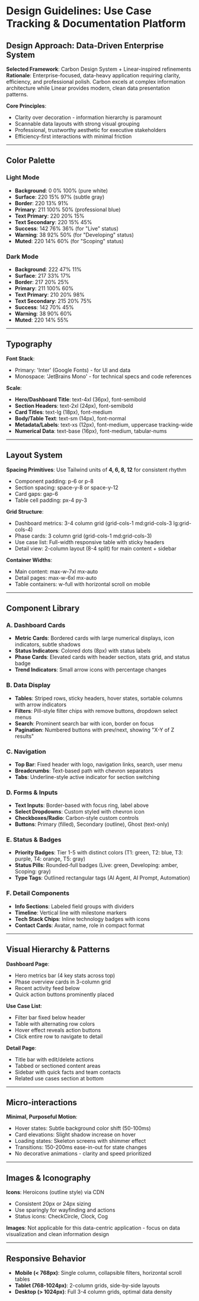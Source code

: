 # Design Guidelines: Use Case Tracking & Documentation Platform

## Design Approach: Data-Driven Enterprise System

**Selected Framework**: Carbon Design System + Linear-inspired refinements
**Rationale**: Enterprise-focused, data-heavy application requiring clarity, efficiency, and professional polish. Carbon excels at complex information architecture while Linear provides modern, clean data presentation patterns.

**Core Principles**:
- Clarity over decoration - information hierarchy is paramount
- Scannable data layouts with strong visual grouping
- Professional, trustworthy aesthetic for executive stakeholders
- Efficiency-first interactions with minimal friction

---

## Color Palette

### Light Mode
- **Background**: 0 0% 100% (pure white)
- **Surface**: 220 15% 97% (subtle gray)
- **Border**: 220 13% 91%
- **Primary**: 211 100% 50% (professional blue)
- **Text Primary**: 220 20% 15%
- **Text Secondary**: 220 15% 45%
- **Success**: 142 76% 36% (for "Live" status)
- **Warning**: 38 92% 50% (for "Developing" status)
- **Muted**: 220 14% 60% (for "Scoping" status)

### Dark Mode
- **Background**: 222 47% 11%
- **Surface**: 217 33% 17%
- **Border**: 217 20% 25%
- **Primary**: 211 100% 60%
- **Text Primary**: 210 20% 98%
- **Text Secondary**: 215 20% 75%
- **Success**: 142 70% 45%
- **Warning**: 38 90% 60%
- **Muted**: 220 14% 55%

---

## Typography

**Font Stack**: 
- Primary: 'Inter' (Google Fonts) - for UI and data
- Monospace: 'JetBrains Mono' - for technical specs and code references

**Scale**:
- **Hero/Dashboard Title**: text-4xl (36px), font-semibold
- **Section Headers**: text-2xl (24px), font-semibold
- **Card Titles**: text-lg (18px), font-medium
- **Body/Table Text**: text-sm (14px), font-normal
- **Metadata/Labels**: text-xs (12px), font-medium, uppercase tracking-wide
- **Numerical Data**: text-base (16px), font-medium, tabular-nums

---

## Layout System

**Spacing Primitives**: Use Tailwind units of **4, 6, 8, 12** for consistent rhythm
- Component padding: p-6 or p-8
- Section spacing: space-y-8 or space-y-12
- Card gaps: gap-6
- Table cell padding: px-4 py-3

**Grid Structure**:
- Dashboard metrics: 3-4 column grid (grid-cols-1 md:grid-cols-3 lg:grid-cols-4)
- Phase cards: 3 column grid (grid-cols-1 md:grid-cols-3)
- Use case list: Full-width responsive table with sticky headers
- Detail view: 2-column layout (8-4 split) for main content + sidebar

**Container Widths**:
- Main content: max-w-7xl mx-auto
- Detail pages: max-w-6xl mx-auto
- Table containers: w-full with horizontal scroll on mobile

---

## Component Library

### A. Dashboard Cards
- **Metric Cards**: Bordered cards with large numerical displays, icon indicators, subtle shadows
- **Status Indicators**: Colored dots (8px) with status labels
- **Phase Cards**: Elevated cards with header section, stats grid, and status badge
- **Trend Indicators**: Small arrow icons with percentage changes

### B. Data Display
- **Tables**: Striped rows, sticky headers, hover states, sortable columns with arrow indicators
- **Filters**: Pill-style filter chips with remove buttons, dropdown select menus
- **Search**: Prominent search bar with icon, border on focus
- **Pagination**: Numbered buttons with prev/next, showing "X-Y of Z results"

### C. Navigation
- **Top Bar**: Fixed header with logo, navigation links, search, user menu
- **Breadcrumbs**: Text-based path with chevron separators
- **Tabs**: Underline-style active indicator for section switching

### D. Forms & Inputs
- **Text Inputs**: Border-based with focus ring, label above
- **Select Dropdowns**: Custom styled with chevron icon
- **Checkboxes/Radio**: Carbon-style custom controls
- **Buttons**: Primary (filled), Secondary (outline), Ghost (text-only)

### E. Status & Badges
- **Priority Badges**: Tier 1-5 with distinct colors (T1: green, T2: blue, T3: purple, T4: orange, T5: gray)
- **Status Pills**: Rounded-full badges (Live: green, Developing: amber, Scoping: gray)
- **Type Tags**: Outlined rectangular tags (AI Agent, AI Prompt, Automation)

### F. Detail Components
- **Info Sections**: Labeled field groups with dividers
- **Timeline**: Vertical line with milestone markers
- **Tech Stack Chips**: Inline technology badges with icons
- **Contact Cards**: Avatar, name, role in compact format

---

## Visual Hierarchy & Patterns

**Dashboard Page**:
- Hero metrics bar (4 key stats across top)
- Phase overview cards in 3-column grid
- Recent activity feed below
- Quick action buttons prominently placed

**Use Case List**:
- Filter bar fixed below header
- Table with alternating row colors
- Hover effect reveals action buttons
- Click entire row to navigate to detail

**Detail Page**:
- Title bar with edit/delete actions
- Tabbed or sectioned content areas
- Sidebar with quick facts and team contacts
- Related use cases section at bottom

---

## Micro-interactions

**Minimal, Purposeful Motion**:
- Hover states: Subtle background color shift (50-100ms)
- Card elevations: Slight shadow increase on hover
- Loading states: Skeleton screens with shimmer effect
- Transitions: 150-200ms ease-in-out for state changes
- No decorative animations - clarity and speed prioritized

---

## Images & Iconography

**Icons**: Heroicons (outline style) via CDN
- Consistent 20px or 24px sizing
- Use sparingly for wayfinding and actions
- Status icons: CheckCircle, Clock, Cog

**Images**: Not applicable for this data-centric application - focus on data visualization and clean information design

---

## Responsive Behavior

- **Mobile (< 768px)**: Single column, collapsible filters, horizontal scroll tables
- **Tablet (768-1024px)**: 2-column grids, side-by-side layouts
- **Desktop (> 1024px)**: Full 3-4 column grids, optimal data density